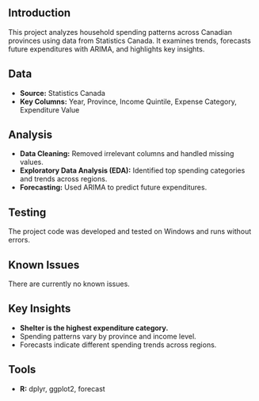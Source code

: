## Introduction
This project analyzes household spending patterns across Canadian provinces using data from Statistics Canada. It examines trends, forecasts future expenditures with ARIMA, and highlights key insights.

## Data
- **Source:** Statistics Canada
- **Key Columns:** Year, Province, Income Quintile, Expense Category, Expenditure Value

## Analysis
- **Data Cleaning:** Removed irrelevant columns and handled missing values.
- **Exploratory Data Analysis (EDA):** Identified top spending categories and trends across regions.
- **Forecasting:** Used ARIMA to predict future expenditures.

## Testing
The project code was developed and tested on Windows and runs without errors.

## Known Issues
There are currently no known issues.

## Key Insights
- **Shelter is the highest expenditure category.**
- Spending patterns vary by province and income level.
- Forecasts indicate different spending trends across regions.

## Tools
- **R:** dplyr, ggplot2, forecast











